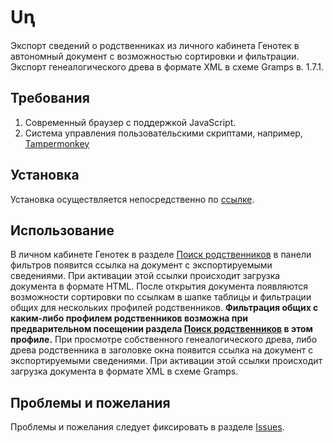 # Uꞑ
Экспорт сведений о родственниках из личного кабинета Генотек в автономный документ с возможностью сортировки и фильтрации. Экспорт генеалогического древа в формате XML в схеме Gramps в. 1.7.1.

## Требования

1. Современный браузер с поддержкой JavaScript.
2. Система управления пользовательскими скриптами, например, [Tampermonkey](https://www.tampermonkey.net/)

## Установка

Установка осуществляется непосредственно по [ссылке](https://raw.githubusercontent.com/zcc39r/ung/master/ung.user.js).

## Использование

В личном кабинете Генотек в разделе [Поиск родственников](https://lk.genotek.ru/ancestry/relatives) в панели фильтров появится ссылка на документ с экспортируемыми сведениями. При активации этой ссылки проиcходит загрузка документа в формате HTML. После открытия документа появляются возможности сортировки по ссылкам в шапке таблицы и фильтрации общих для нескольких профилей родственников. **Фильтрация общих с каким-либо профилем родственников возможна при предварительном посещении раздела [Поиск родственников](https://lk.genotek.ru/ancestry/relatives) в этом профиле.** При просмотре собственного генеалогического древа, либо древа родственника в заголовке окна появится ссылка на документ с экспортируемыми сведениями. При активации этой ссылки происходит загрузка документа в формате XML в схеме Gramps.

## Проблемы и пожелания

Проблемы и пожелания следует фиксировать в разделе [Issues](https://github.com/zcc39r/ung/issues).
